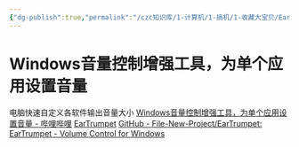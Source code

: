 ```yaml
---
{"dg-publish":true,"permalink":"/czc知识库/1-计算机/1-搞机/1-收藏大宝贝/EarTrumpet Windows音量控制增强工具，为单个应用设置音量 方便地控制单个应用音量的工具/","dgPassFrontmatter":true,"created":"2024-08-09T21:00:22.643+08:00","updated":"2024-12-08T00:37:05.489+08:00"}
---
```



  # Windows音量控制增强工具，为单个应用设置音量

电脑快速自定义各软件输出音量大小
[Windows音量控制增强工具，为单个应用设置音量 - 哔哩哔哩](https://www.bilibili.com/read/cv25663250/)
[EarTrumpet](https://eartrumpet.app/)
[GitHub - File-New-Project/EarTrumpet: EarTrumpet - Volume Control for Windows](https://github.com/File-New-Project/EarTrumpet)

